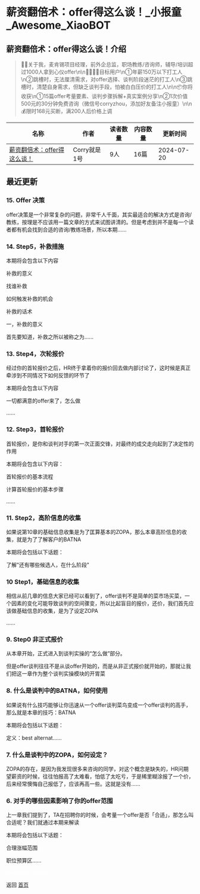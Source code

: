 # 薪资翻倍术：offer得这么谈！_小报童_Awesome_XiaoBOT

## 薪资翻倍术：offer得这么谈！介绍
> 👦🏻关于我，麦肯锡项目经理，前外企总监，职场教练/咨询师，辅导/培训超过1000人拿到心仪offer\n\n👨🏻👧🏻目标用户\n①年薪150万以下打工人\n②跳槽时，无法厘清需求，对offer选择、谈判阶段迷茫的打工人\n③跳槽时，清楚自身需求，但缺乏谈判手段，怕被白白压价的打工人\n\n📦你将收获\n①15篇offer考量要素、谈判步骤拆解+真实案例分享\n②1次价值500元的30分钟免费咨询（微信号corryzhou，添加好友备注小报童）\n\n💰限时168元买断，满200人后价格上调  
  


|名称|作者|读者数量|内容数量|更新时间|
|---|---|---|---|---|
|[薪资翻倍术：offer得这么谈！](https://xiaobot.net/p/corryoffer?refer=0b133df9-27dc-423b-8101-639049001c13)|Corry就是1号|9人|16篇|2024-07-20|

## 最近更新
### 15\. Offer 决策

offer决策是一个非常复杂的问题，非常千人千面，其实最适合的解决方式是咨询/教练，按理是不应该用一篇文章的方式来试图讲清的。但是考虑到并不是每一个读者都有机会找到合适的咨询/教练场景，所以本期......

### 14\. Step5，补救措施

本期将会包含以下内容

补救的意义

找谁补救

如何触发补救的机会

补救的话术

一，补救的意义

首先要知道，补救之所以被称之为......

### 13\. Step4，次轮报价

经过你的首轮报价之后，HR终于拿着你的报价回去做内部讨论了，这时候是真正牵涉到不同情况下如何反馈的环节了

本期将会包含以下内容

一切都满意的offer来了，怎么做

......

### 12\. Step3，首轮报价

首轮报价，是你和谈判对手的第一次正面交锋，对最终的成交走向起到了决定性的作用

本期将会包含以下内容：

首轮报价的基本流程

计算首轮报价的基本步骤

......

### 11\. Step2，高阶信息的收集

如果说第10章的基础信息收集是为了匡算基本的ZOPA，那么本章高阶信息的收集，就是为了了解客户的BATNA

本期将会包括以下话题：

了解"还有哪些候选人，在什么阶段"

### 10 Step1，基础信息的收集

相信从前几章的信息大家已经可以看到了，offer谈判不是简单的菜市场买菜，一个因素的变化可能导致谈判的空间骤变，所以比起盲目的报价，还价，我们首先应该做基础信息的收集，是为了设定ZOPA

......

### 9\. Step0 非正式报价

从本章开始，正式进入到谈判实操的“怎么做”部分。

但是offer谈判往往不是从谈offer开始的，而是从非正式报价就开始的，那就让我们把这一章作为整个谈判实操模块的开胃菜

### 8\. 什么是谈判中的BATNA，如何使用

如果说有什么技巧能够让你迅速从一个offer谈判菜鸟变成一个offer谈判的高手，那么就是本章的技巧：BATNA

本期将会包括以下话题：

定义：best alternat......

### 7\. 什么是谈判中的ZOPA，如何设定？

ZOPA的存在，是因为我发现很多来咨询的同学，对这个概念是缺失的，HR问期望薪资的时候，往往怕报高了太难看，怕低了太吃亏，于是稀里糊涂报了一个价，后来经常懊悔自己报低了，应该再高一些。这就是没有......

### 6\. 对手的哪些因素影响了你的offer范围

上一章我们提到了，TA在招聘你的时候，会考量一个offer是否「合适」，那怎么叫合适呢？我们就通过本期来解读

本期将会包括以下话题：

合理涨幅范围

职位预算区......


<a href="https://github.com/Reno9527/awesome-xiaobot" style="color: white; text-decoration: none;">awesome-xiaobot</a>

返回 [首页](../README.md)
